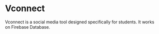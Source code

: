 # Vconnect

Vconnect is a social media tool designed specifically for students. It works on Firebase Database.

